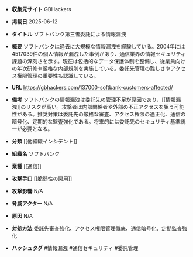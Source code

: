 - **収集元サイト**
GBHackers

- **掲載日**
2025-06-12

- **タイトル**
ソフトバンク第三者委託による情報漏洩

- **概要**
ソフトバンクは過去に大規模な情報漏洩を経験している。2004年には4517039件の個人情報が漏洩した事例があり、通信業界の情報セキュリティ課題の深刻さを示す。現在は包括的なデータ保護体制を整備し、従業員向けの年次研修や厳格な内部規則を実施している。委託先管理の難しさやアクセス権限管理の重要性も認識している。

- **URL**
https://gbhackers.com/137000-softbank-customers-affected/

- **備考**
ソフトバンクの情報漏洩は委託先の管理不足が原因であり、[[情報漏洩]]のリスクが高い。攻撃者は内部関係者や外部の不正アクセスを狙う可能性がある。推奨対策は委託先の厳格な審査、アクセス権限の適正化、通信の暗号化、定期的な監査強化である。将来的には委託先のセキュリティ基準統一が必要となる。

- **分類**
[[他組織インシデント]]

- **組織名**
ソフトバンク

- **業種**
[[通信]]

- **攻撃手口**
[[脆弱性の悪用]]

- **攻撃影響**
N/A

- **脅威アクター**
N/A

- **原因**
N/A

- **対処方法**
委託先審査強化、アクセス権限管理徹底、通信暗号化、定期監査強化

- **ハッシュタグ**
#情報漏洩 #通信セキュリティ #委託管理
